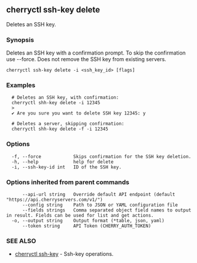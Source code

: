 ## cherryctl ssh-key delete

Deletes an SSH key.

### Synopsis

Deletes an SSH key with a confirmation prompt. To skip the confirmation use --force. Does not remove the SSH key from existing servers.

```
cherryctl ssh-key delete -i <ssh_key_id> [flags]
```

### Examples

```
  # Deletes an SSH key, with confirmation:
  cherryctl shh-key delete -i 12345
  >
  ✔ Are you sure you want to delete SSH key 12345: y
  		
  # Deletes a server, skipping confirmation:
  cherryctl shh-key delete -f -i 12345
```

### Options

```
  -f, --force            Skips confirmation for the SSH key deletion.
  -h, --help             help for delete
  -i, --ssh-key-id int   ID of the SSH key.
```

### Options inherited from parent commands

```
      --api-url string   Override default API endpoint (default "https://api.cherryservers.com/v1/")
      --config string    Path to JSON or YAML configuration file
      --fields strings   Comma separated object field names to output in result. Fields can be used for list and get actions.
  -o, --output string    Output format (*table, json, yaml)
      --token string     API Token (CHERRY_AUTH_TOKEN)
```

### SEE ALSO

* [cherryctl ssh-key](cherryctl_ssh-key.md)	 - Ssh-key operations.


